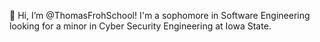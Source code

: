 👋 Hi, I’m @ThomasFrohSchool! I'm a sophomore in Software Engineering looking for a minor in Cyber Security Engineering at Iowa State.

<!---
ThomasFrohSchool/ThomasFrohSchool is a ✨ special ✨ repository because its `README.md` (this file) appears on your GitHub profile.
You can click the Preview link to take a look at your changes.
--->
